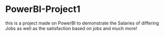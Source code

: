 # PowerBI-Project1

this is a project made on PowerBI to demonstrate the Salaries of differing Jobs as well as the satisfaction based on jobs and much more!
